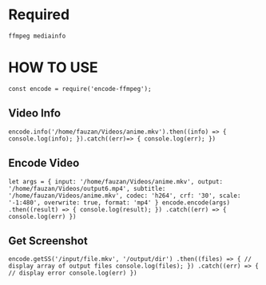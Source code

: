 # Required
``
ffmpeg
mediainfo
``
# HOW TO USE

``
const encode = require('encode-ffmpeg');
``

## Video Info
``
encode.info('/home/fauzan/Videos/anime.mkv').then((info) => {
  console.log(info);
}).catch((err)=> {
  console.log(err);
})
``

## Encode Video
``
let args = {
  input: '/home/fauzan/Videos/anime.mkv',
  output: '/home/fauzan/Videos/output6.mp4',
  subtitle: '/home/fauzan/Videos/anime.mkv',
  codec: 'h264',
  crf: '30',
  scale: '-1:480',
  overwrite: true,
  format: 'mp4'
}
encode.encode(args)
  .then((result) => {
    console.log(result);
  })
  .catch((err) => {
    console.log(err)
  })
``
## Get Screenshot
``
encode.getSS('/input/file.mkv', '/output/dir')
  .then((files) => {
    // display array of output files
    console.log(files);
  })
  .catch((err) => {
    // display error
    console.log(err)
  })
``

